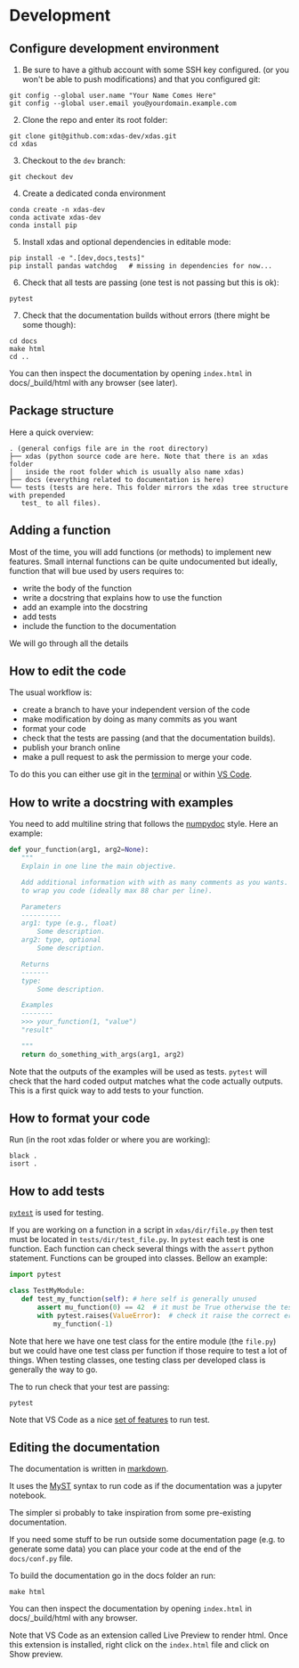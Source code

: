 # Development

## Configure development environment

1. Be sure to have a github account with some SSH key configured.
(or you won't be able to push modifications) and that you configured git:
```
git config --global user.name "Your Name Comes Here"
git config --global user.email you@yourdomain.example.com
```

2. Clone the repo and enter its root folder:
```
git clone git@github.com:xdas-dev/xdas.git
cd xdas
```

3. Checkout to the `dev` branch:
```
git checkout dev
```

4. Create a dedicated conda environment
```
conda create -n xdas-dev
conda activate xdas-dev
conda install pip
```

5. Install xdas and optional dependencies in editable mode:
```
pip install -e ".[dev,docs,tests]"
pip install pandas watchdog   # missing in dependencies for now...
```

6. Check that all tests are passing (one test is not passing but this is ok):
```
pytest
```

7. Check that the documentation builds without errors (there might be some though):
```
cd docs
make html
cd ..
```
You can then inspect the documentation by opening `index.html` in docs/_build/html with
any browser (see later).

## Package structure

Here a quick overview:
```
. (general configs file are in the root directory)
├── xdas (python source code are here. Note that there is an xdas folder
│   inside the root folder which is usually also name xdas)
├── docs (everything related to documentation is here)
└── tests (tests are here. This folder mirrors the xdas tree structure with prepended
   test_ to all files).
```

## Adding a function

Most of the time, you will add functions (or methods) to implement new features.
Small internal functions can be quite undocumented but ideally, function that will bue
used by users requires to:
- write the body of the function
- write a docstring that explains how to use the function
- add an example into the docstring
- add tests
- include the function to the documentation

We will go through all the details


## How to edit the code

The usual workflow is:
- create a branch to have your independent version of the code
- make modification by doing as many commits as you want
- format your code
- check that the tests are passing (and that the documentation builds).
- publish your branch online
- make a pull request to ask the permission to merge your code.

To do this you can either use git in the [terminal](https://git-scm.com/docs/gittutorial)
or within [VS Code](https://code.visualstudio.com/docs/sourcecontrol/overview).


## How to write a docstring with examples

You need to add multiline string that follows the
[numpydoc](https://numpydoc.readthedocs.io/) style. Here an example:

```python
def your_function(arg1, arg2=None):
   """
   Explain in one line the main objective.

   Add additional information with with as many comments as you wants. You will need
   to wrap you code (ideally max 88 char per line).

   Parameters
   ----------
   arg1: type (e.g., float)
       Some description.
   arg2: type, optional
       Some description.

   Returns
   -------
   type:
       Some description.

   Examples
   --------
   >>> your_function(1, "value")
   "result"

   """
   return do_something_with_args(arg1, arg2)
```

Note that the outputs of the examples will be used as tests. `pytest` will check that
the hard coded output matches what the code actually outputs. This is a first
quick way to add tests to your function.

## How to format your code

Run (in the root xdas folder or where you are working):
```
black .
isort .
```

## How to add tests

[`pytest`](https://docs.pytest.org) is used for testing.

If you are working on a function in a script in `xdas/dir/file.py` then test must be
located in `tests/dir/test_file.py`. In `pytest` each test is one function. Each function
can check several things with the `assert` python statement. Functions
can be grouped into classes. Bellow an example:

```python
import pytest

class TestMyModule:
   def test_my_function(self): # here self is generally unused
       assert mu_function(0) == 42  # it must be True otherwise the test doesn't pass
       with pytest.raises(ValueError):  # check it raise the correct error
           my_function(-1)
```

Note that here we have one test class for the entire module (the `file.py`) but we could
have one test class per function if those require to test a lot of things. When testing
classes, one testing class per developed class is generally the way to go.

The to run check that your test are passing:
```
pytest
```

Note that VS Code as a nice
[set of features](https://code.visualstudio.com/docs/python/testing) to run test.

## Editing the documentation

The documentation is written in [markdown](https://www.markdownguide.org/basic-syntax/).

It uses the [MyST](https://jupyterbook.org/en/stable/content/myst.html) syntax to run
code as if the documentation was a jupyter notebook.

The simpler si probably to take inspiration from some pre-existing documentation.

If you need some stuff to be run outside some documentation page (e.g. to generate some
data) you can place your code at the end of the `docs/conf.py` file.

To build the documentation go in the docs folder an run:
```
make html
```

You can then inspect the documentation by opening `index.html` in docs/_build/html with
any browser.

Note that VS Code as an extension called Live Preview to render html. Once this extension is installed,
right click on the `index.html` file and click on Show preview.